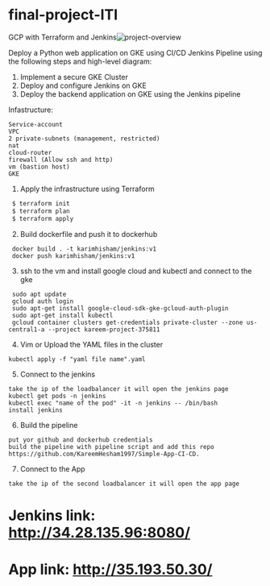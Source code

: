 # final-project-ITI
GCP with Terraform and Jenkins![project-overview](https://user-images.githubusercontent.com/91802602/221412299-fc5e1397-0555-4af5-af11-779c29a02779.png)


Deploy a Python web application on GKE using CI/CD Jenkins Pipeline using the following steps and high-level diagram:


1. Implement a secure GKE Cluster
2. Deploy and configure Jenkins on GKE
3. Deploy the backend application on GKE using the Jenkins pipeline

Infastructure:
```
Service-account
VPC
2 private-subnets (management, restricted)
nat
cloud-router
firewall (Allow ssh and http)
vm (bastion host)
GKE
```

1) Apply the infrastructure using Terraform
```bash
 $ terraform init
 $ terraform plan
 $ terraform apply
 ```
2) Build dockerfile and push it to dockerhub
```
 docker build . -t karimhisham/jenkins:v1
 docker push karimhisham/jenkins:v1
```
 
3) ssh to the vm and install google cloud and kubectl and connect to the gke
```
 sudo apt update
 gcloud auth login
 sudo apt-get install google-cloud-sdk-gke-gcloud-auth-plugin
 sudo apt-get install kubectl
 gcloud container clusters get-credentials private-cluster --zone us-central1-a --project kareem-project-375811
 ```
4) Vim or Upload the YAML files in the cluster
 ```
 kubectl apply -f "yaml file name".yaml
 ```
5) Connect to the jenkins

```
take the ip of the loadbalancer it will open the jenkins page
kubectl get pods -n jenkins
kubectl exec "name of the pod" -it -n jenkins -- /bin/bash
install jenkins
```
6) Build the pipeline
```
put yor github and dockerhub credentials
build the pipeline with pipeline script and add this repo https://github.com/KareemHesham1997/Simple-App-CI-CD.
```
7) Connect to the App
```
take the ip of the second loadbalancer it will open the app page
```
# Jenkins link: http://34.28.135.96:8080/
# App link: http://35.193.50.30/

  
  
